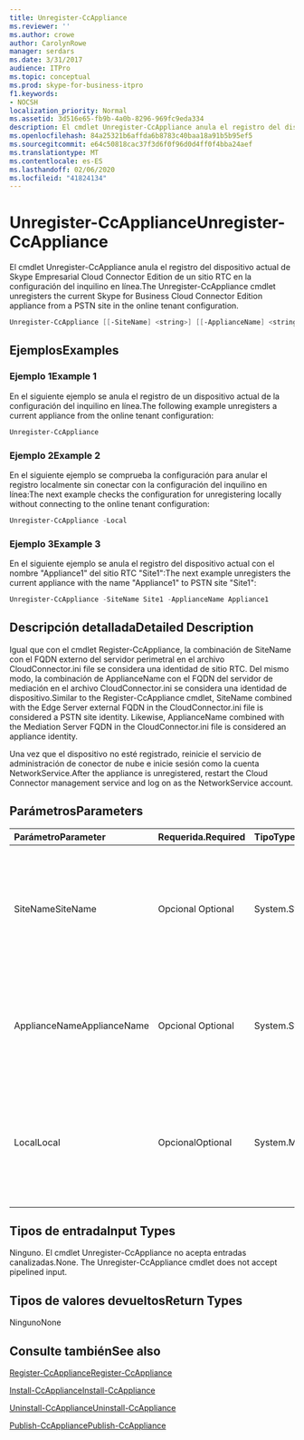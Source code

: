 ```yaml
---
title: Unregister-CcAppliance
ms.reviewer: ''
ms.author: crowe
author: CarolynRowe
manager: serdars
ms.date: 3/31/2017
audience: ITPro
ms.topic: conceptual
ms.prod: skype-for-business-itpro
f1.keywords:
- NOCSH
localization_priority: Normal
ms.assetid: 3d516e65-fb9b-4a0b-8296-969fc9eda334
description: El cmdlet Unregister-CcAppliance anula el registro del dispositivo actual de Skype Empresarial Cloud Connector Edition de un sitio RTC en la configuración del inquilino en línea.
ms.openlocfilehash: 84a25321b6affda6b8783c40baa18a91b5b95ef5
ms.sourcegitcommit: e64c50818cac37f3d6f0f96d0d4ff0f4bba24aef
ms.translationtype: MT
ms.contentlocale: es-ES
ms.lasthandoff: 02/06/2020
ms.locfileid: "41824134"
---
```

# <a name="unregister-ccappliance"></a><span data-ttu-id="62e52-103">Unregister-CcAppliance</span><span class="sxs-lookup"><span data-stu-id="62e52-103">Unregister-CcAppliance</span></span>
 
<span data-ttu-id="62e52-104">El cmdlet Unregister-CcAppliance anula el registro del dispositivo actual de Skype Empresarial Cloud Connector Edition de un sitio RTC en la configuración del inquilino en línea.</span><span class="sxs-lookup"><span data-stu-id="62e52-104">The Unregister-CcAppliance cmdlet unregisters the current Skype for Business Cloud Connector Edition appliance from a PSTN site in the online tenant configuration.</span></span>
  
```powershell
Unregister-CcAppliance [[-SiteName] <string>] [[-ApplianceName] <string>] [-Local]
```

## <a name="examples"></a><span data-ttu-id="62e52-105">Ejemplos</span><span class="sxs-lookup"><span data-stu-id="62e52-105">Examples</span></span>
<span data-ttu-id="62e52-106"><a name="Examples"> </a></span><span class="sxs-lookup"><span data-stu-id="62e52-106"><a name="Examples"> </a></span></span>

### <a name="example-1"></a><span data-ttu-id="62e52-107">Ejemplo 1</span><span class="sxs-lookup"><span data-stu-id="62e52-107">Example 1</span></span>

<span data-ttu-id="62e52-108">En el siguiente ejemplo se anula el registro de un dispositivo actual de la configuración del inquilino en línea.</span><span class="sxs-lookup"><span data-stu-id="62e52-108">The following example unregisters a current appliance from the online tenant configuration:</span></span>
  
```powershell
Unregister-CcAppliance
```

### <a name="example-2"></a><span data-ttu-id="62e52-109">Ejemplo 2</span><span class="sxs-lookup"><span data-stu-id="62e52-109">Example 2</span></span>

<span data-ttu-id="62e52-110">En el siguiente ejemplo se comprueba la configuración para anular el registro localmente sin conectar con la configuración del inquilino en línea:</span><span class="sxs-lookup"><span data-stu-id="62e52-110">The next example checks the configuration for unregistering locally without connecting to the online tenant configuration:</span></span>
  
```powershell
Unregister-CcAppliance -Local
```

### <a name="example-3"></a><span data-ttu-id="62e52-111">Ejemplo 3</span><span class="sxs-lookup"><span data-stu-id="62e52-111">Example 3</span></span>

<span data-ttu-id="62e52-112">En el siguiente ejemplo se anula el registro del dispositivo actual con el nombre "Appliance1" del sitio RTC "Site1":</span><span class="sxs-lookup"><span data-stu-id="62e52-112">The next example unregisters the current appliance with the name "Appliance1" to PSTN site "Site1":</span></span>
  
```powershell
Unregister-CcAppliance -SiteName Site1 -ApplianceName Appliance1
```

## <a name="detailed-description"></a><span data-ttu-id="62e52-113">Descripción detallada</span><span class="sxs-lookup"><span data-stu-id="62e52-113">Detailed Description</span></span>
<span data-ttu-id="62e52-114"><a name="DetailedDescription"> </a></span><span class="sxs-lookup"><span data-stu-id="62e52-114"><a name="DetailedDescription"> </a></span></span>

<span data-ttu-id="62e52-p101">Igual que con el cmdlet Register-CcAppliance, la combinación de SiteName con el FQDN externo del servidor perimetral en el archivo CloudConnector.ini file se considera una identidad de sitio RTC. Del mismo modo, la combinación de ApplianceName con el FQDN del servidor de mediación en el archivo CloudConnector.ini se considera una identidad de dispositivo.</span><span class="sxs-lookup"><span data-stu-id="62e52-p101">Similar to the Register-CcAppliance cmdlet, SiteName combined with the Edge Server external FQDN in the CloudConnector.ini file is considered a PSTN site identity. Likewise, ApplianceName combined with the Mediation Server FQDN in the CloudConnector.ini file is considered an appliance identity.</span></span>
  
<span data-ttu-id="62e52-117">Una vez que el dispositivo no esté registrado, reinicie el servicio de administración de conector de nube e inicie sesión como la cuenta NetworkService.</span><span class="sxs-lookup"><span data-stu-id="62e52-117">After the appliance is unregistered, restart the Cloud Connector management service and log on as the NetworkService account.</span></span>
  
## <a name="parameters"></a><span data-ttu-id="62e52-118">Parámetros</span><span class="sxs-lookup"><span data-stu-id="62e52-118">Parameters</span></span>
<span data-ttu-id="62e52-119"><a name="DetailedDescription"> </a></span><span class="sxs-lookup"><span data-stu-id="62e52-119"><a name="DetailedDescription"> </a></span></span>

|<span data-ttu-id="62e52-120">**Parámetro**</span><span class="sxs-lookup"><span data-stu-id="62e52-120">**Parameter**</span></span>|<span data-ttu-id="62e52-121">**Requerida.**</span><span class="sxs-lookup"><span data-stu-id="62e52-121">**Required**</span></span>|<span data-ttu-id="62e52-122">**Tipo**</span><span class="sxs-lookup"><span data-stu-id="62e52-122">**Type**</span></span>|<span data-ttu-id="62e52-123">**Descripción**</span><span class="sxs-lookup"><span data-stu-id="62e52-123">**Description**</span></span>|
|:-----|:-----|:-----|:-----|
| <span data-ttu-id="62e52-124">SiteName</span><span class="sxs-lookup"><span data-stu-id="62e52-124">SiteName</span></span> <br/> |<span data-ttu-id="62e52-125">Opcional </span><span class="sxs-lookup"><span data-stu-id="62e52-125">Optional</span></span>  <br/> |<span data-ttu-id="62e52-126">System.String</span><span class="sxs-lookup"><span data-stu-id="62e52-126">System.String</span></span>  <br/> |<span data-ttu-id="62e52-p102">Nombre del sitio RTC en el que está registrado el dispositivo. El valor predeterminado es SiteName en el archivo CloudConnector.ini.</span><span class="sxs-lookup"><span data-stu-id="62e52-p102">PSTN site name where the appliance is registered. Default value is SiteName value in CloudConnector.ini file.</span></span>  <br/> |
|<span data-ttu-id="62e52-129">ApplianceName</span><span class="sxs-lookup"><span data-stu-id="62e52-129">ApplianceName</span></span>  <br/> |<span data-ttu-id="62e52-130">Opcional </span><span class="sxs-lookup"><span data-stu-id="62e52-130">Optional</span></span>  <br/> |<span data-ttu-id="62e52-131">System.String</span><span class="sxs-lookup"><span data-stu-id="62e52-131">System.String</span></span>  <br/> |<span data-ttu-id="62e52-p103">Nombre del dispositivo actual. El valor predeterminado es el nombre del equipo del servidor host.</span><span class="sxs-lookup"><span data-stu-id="62e52-p103">Name of the current appliance. Default value is the computer name of the host server.</span></span>  <br/> |
|<span data-ttu-id="62e52-134">Local</span><span class="sxs-lookup"><span data-stu-id="62e52-134">Local</span></span>  <br/> |<span data-ttu-id="62e52-135">Opcional</span><span class="sxs-lookup"><span data-stu-id="62e52-135">Optional</span></span>  <br/> |<span data-ttu-id="62e52-136">System.Management.Automation.SwitchParameter</span><span class="sxs-lookup"><span data-stu-id="62e52-136">System.Management.Automation.SwitchParameter</span></span>  <br/> |<span data-ttu-id="62e52-137">Se comprueba la configuración del registro localmente sin conectar con la configuración del inquilino en línea.</span><span class="sxs-lookup"><span data-stu-id="62e52-137">Check configuration for registration locally without connecting to an online tenant configuration.</span></span>  <br/> |
   
## <a name="input-types"></a><span data-ttu-id="62e52-138">Tipos de entrada</span><span class="sxs-lookup"><span data-stu-id="62e52-138">Input Types</span></span>
<span data-ttu-id="62e52-139"><a name="InputTypes"> </a></span><span class="sxs-lookup"><span data-stu-id="62e52-139"><a name="InputTypes"> </a></span></span>

<span data-ttu-id="62e52-p104">Ninguno. El cmdlet Unregister-CcAppliance no acepta entradas canalizadas.</span><span class="sxs-lookup"><span data-stu-id="62e52-p104">None. The Unregister-CcAppliance cmdlet does not accept pipelined input.</span></span>
  
## <a name="return-types"></a><span data-ttu-id="62e52-142">Tipos de valores devueltos</span><span class="sxs-lookup"><span data-stu-id="62e52-142">Return Types</span></span>
<span data-ttu-id="62e52-143"><a name="ReturnTypes"> </a></span><span class="sxs-lookup"><span data-stu-id="62e52-143"><a name="ReturnTypes"> </a></span></span>

<span data-ttu-id="62e52-144">Ninguno</span><span class="sxs-lookup"><span data-stu-id="62e52-144">None</span></span>
  
## <a name="see-also"></a><span data-ttu-id="62e52-145">Consulte también</span><span class="sxs-lookup"><span data-stu-id="62e52-145">See also</span></span>
<span data-ttu-id="62e52-146"><a name="ReturnTypes"> </a></span><span class="sxs-lookup"><span data-stu-id="62e52-146"><a name="ReturnTypes"> </a></span></span>

[<span data-ttu-id="62e52-147">Register-CcAppliance</span><span class="sxs-lookup"><span data-stu-id="62e52-147">Register-CcAppliance</span></span>](register-ccappliance.md)
  
[<span data-ttu-id="62e52-148">Install-CcAppliance</span><span class="sxs-lookup"><span data-stu-id="62e52-148">Install-CcAppliance</span></span>](install-ccappliance.md)
  
[<span data-ttu-id="62e52-149">Uninstall-CcAppliance</span><span class="sxs-lookup"><span data-stu-id="62e52-149">Uninstall-CcAppliance</span></span>](uninstall-ccappliance.md)
  
[<span data-ttu-id="62e52-150">Publish-CcAppliance</span><span class="sxs-lookup"><span data-stu-id="62e52-150">Publish-CcAppliance</span></span>](publish-ccappliance.md)
  

